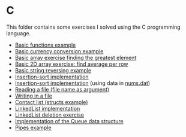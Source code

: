 # C

This folder contains some exercises I solved using the C programming language.

- [Basic functions example](/C/power.c)
- [Basic currency conversion example](/C/currencyConversion.c)
- [Basic array exercise finding the greatest element](/C/greatestElement.c)
- [Basic 2D array exercise: find average per row](/C/average.c)
- [Basic string reversing example](/C/reverse.c)
- [Insertion-sort implementation](/C/insertionSort.c)
- [Insertion-sort implementation](/C/insertionData.c) (using data in [nums.dat](/C/nums.dat))
- [Reading a file (file name as argument)](/C/readFromFile.c)
- [Writing in a file](/C/writeToFile.c)
- [Contact list (structs example)](/C/contactList.c)
- [LinkedList implementation](/C/linkedList.c)
- [LinkedList deletion exercise](/C/linkedListDeletionChallenge.c)
- [Implementation of the Queue data structure](/C/queue.c)
- [Pipes example](/C/pipes.c)